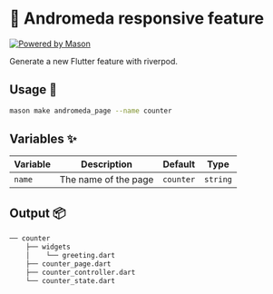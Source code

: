 # 🧱 Andromeda responsive feature

[![Powered by Mason](https://img.shields.io/endpoint?url=https%3A%2F%2Ftinyurl.com%2Fmason-badge)](https://github.com/felangel/mason)

Generate a new Flutter feature with riverpod.

## Usage 🚀

```sh
mason make andromeda_page --name counter
```

## Variables ✨

| Variable | Description                 | Default         | Type     |
| -------- | --------------------------- | ----------------| -------- |
| `name`   | The name of the page        | `counter`       | `string` |

## Output 📦

```sh
── counter
    ├── widgets
    │    └── greeting.dart
    ├── counter_page.dart
    ├── counter_controller.dart
    └── counter_state.dart
```
